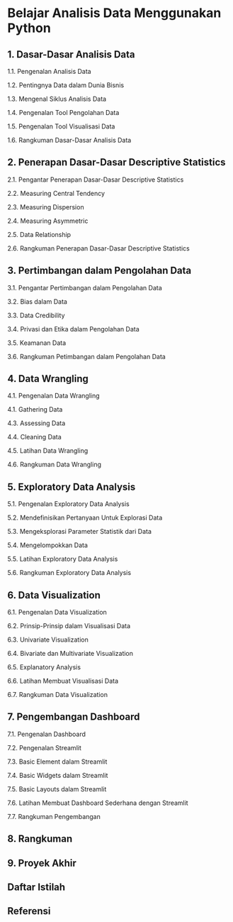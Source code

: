 # Belajar Analisis Data Menggunakan Python
## 1. Dasar-Dasar Analisis Data
1.1. Pengenalan Analisis Data 

1.2. Pentingnya Data dalam Dunia Bisnis 

1.3. Mengenal Siklus Analisis Data 

1.4. Pengenalan Tool Pengolahan Data 

1.5. Pengenalan Tool Visualisasi Data 

1.6. Rangkuman Dasar-Dasar Analisis Data
## 2. Penerapan Dasar-Dasar Descriptive Statistics
2.1. Pengantar Penerapan Dasar-Dasar Descriptive Statistics

2.2. Measuring Central Tendency

2.3. Measuring Dispersion

2.4. Measuring Asymmetric

2.5. Data Relationship

2.6. Rangkuman Penerapan Dasar-Dasar Descriptive Statistics
## 3. Pertimbangan dalam Pengolahan Data
3.1. Pengantar Pertimbangan dalam Pengolahan Data

3.2. Bias dalam Data

3.3. Data Credibility

3.4. Privasi dan Etika dalam Pengolahan Data

3.5. Keamanan Data

3.6. Rangkuman Petimbangan dalam Pengolahan Data
## 4. Data Wrangling
4.1. Pengenalan Data Wrangling

4.1. Gathering Data

4.3. Assessing Data

4.4. Cleaning Data

4.5. Latihan Data Wrangling

4.6. Rangkuman Data Wrangling
## 5. Exploratory Data Analysis
5.1. Pengenalan Exploratory Data Analysis

5.2. Mendefinisikan Pertanyaan Untuk Explorasi Data

5.3. Mengeksplorasi Parameter Statistik dari Data

5.4. Mengelompokkan Data

5.5. Latihan Exploratory Data Analysis

5.6. Rangkuman Exploratory Data Analysis
## 6. Data Visualization
6.1. Pengenalan Data Visualization

6.2. Prinsip-Prinsip dalam Visualisasi Data

6.3. Univariate Visualization

6.4. Bivariate dan Multivariate Visualization

6.5. Explanatory Analysis

6.6. Latihan Membuat Visualisasi Data

6.7. Rangkuman Data Visualization
## 7. Pengembangan Dashboard
7.1. Pengenalan Dashboard

7.2. Pengenalan Streamlit

7.3. Basic Element dalam Streamlit

7.4. Basic Widgets dalam Streamlit

7.5. Basic Layouts dalam Streamlit

7.6. Latihan Membuat Dashboard Sederhana dengan Streamlit

7.7. Rangkuman Pengembangan

## 8. Rangkuman
## 9. Proyek Akhir
## Daftar Istilah
## Referensi

